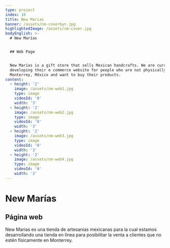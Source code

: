 ```yaml
---
type: project
index: 10
title: New Marias
banner: /assets/nm-coverbyn.jpg
highlightedImage: /assets/nm-cover.jpg
bodyEnglish: >-
  # New Marías


  ## Web Page 


  New Marías is a gift store that sells Mexican handcrafts. We are currently
  developing their e commerce website for people who are not physically in
  Monterrey, México and want to buy their products.
content:
  - height: '2'
    image: /assets/nm-web1.jpg
    type: image
    videoId: '0'
    width: '3'
  - height: '2'
    image: /assets/nm-web2.jpg
    type: image
    videoId: '0'
    width: '3'
  - height: '2'
    image: /assets/nm-web3.jpg
    type: image
    videoId: '0'
    width: '3'
  - height: '2'
    image: /assets/nm-web4.jpg
    type: image
    videoId: '0'
    width: '3'
---
```

# New Marías

## Página web

New Marias es una tienda de artesanías mexicanas para la cual estamos desarrollando una tienda en línea para posibilitar la venta a clientes que no estén físicamente en Monterrey.
